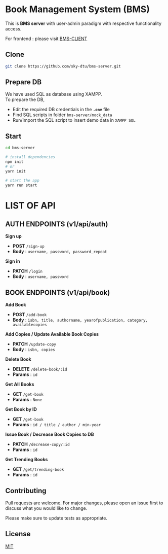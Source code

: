 # Book Management System (BMS)

This is **BMS server** with user-admin paradigm with respective functionality access.

For frontend : please visit [BMS-CLIENT](https://github.com/sky-dtu/bms-client/)

## Clone


```bash
git clone https://github.com/sky-dtu/bms-server.git
```

## Prepare DB

We have used SQL as database using XAMPP.\
To prepare the DB, 
* Edit the required DB credentials in the **`.env`** file
* Find SQL scripts in folder `bms-server/mock_data`
* Run/Import the SQL script to insert demo data in `XAMPP SQL`

## Start

```bash
cd bms-server

# install dependencies
npm init
# or
yarn init

# start the app
yarn run start
```

# LIST OF API

## AUTH ENDPOINTS (v1/api/auth)

**Sign up**

* **POST** `/sign-up` 
* **Body** : `username, password, password_repeat`

**Sign in**

* **PATCH** `/login` 
* **Body** : `username, password`


## BOOK ENDPOINTS (v1/api/book)

**Add Book**

* **POST** `/add-book` 
* **Body** : `isbn, title, authorname, yearofpublication, category, availablecopies`

**Add Copies / Update Available Book Copies**

* **PATCH** `/update-copy` 
* **Body** : `isbn, copies`

**Delete Book**

* **DELETE** `/delete-book/:id` 
* **Params** : `id`

**Get All Books**

* **GET** `/get-book` 
* **Params** : `None`

**Get Book by ID**

* **GET** `/get-book` 
* **Params** : `id / title / author / min-year`

**Issue Book / Decrease Book Copies to DB**

* **PATCH** `/decrease-copy/:id` 
* **Params** : `id`

**Get Trending Books**

* **GET** `/get/trending-book` 
* **Params** : `id`



## Contributing
Pull requests are welcome. For major changes, please open an issue first to discuss what you would like to change.

Please make sure to update tests as appropriate.

## License
[MIT](https://choosealicense.com/licenses/mit/)